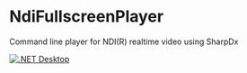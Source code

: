 # NdiFullscreenPlayer
Command line player for NDI(R) realtime video using SharpDx

[![.NET Desktop](https://github.com/chrisih/NdiFullscreenPlayer/actions/workflows/dotnet-desktop.yml/badge.svg)](https://github.com/chrisih/NdiFullscreenPlayer/actions/workflows/dotnet-desktop.yml)
